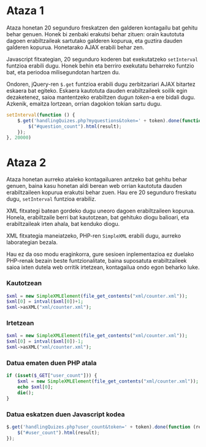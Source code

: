 # Ataza 1

Ataza honetan 20 segunduro freskatzen den galderen kontagailu
bat gehitu behar genuen. Honek bi zenbaki erakutsi behar zituen:
orain kautotuta dagoen erabiltzaileak sartutako galderen kopurua,
eta guztira dauden galderen kopurua. Honetarako AJAX erabili behar zen.

Javascript fitxategian, 20 segunduro koderen bat exekutatzeko
`setInterval` funtzioa erabili dugu. Honek behin eta berriro exekutatu
beharreko funtzio bat, eta periodoa milisegundotan hartzen du.

Ondoren, jQuery-ren `$.get` funtzioa erabili dugu zerbitzariari
AJAX bitartez eskaera bat egiteko. Eskaera kautotuta dauden
erabiltzaileek soilik egin dezaketenez, saioa mantentzeko erabiltzen
dugun _token_-a ere bidali dugu. Azkenik, emaitza lortzean, orrian
dagokion tokian sartu dugu.


```javascript
setInterval(function () {
    $.get('handlingQuizes.php?myquestions&token=' + token).done(function (result) {
        $("#question_count").html(result);
    });
}, 20000)
```

# Ataza 2

Ataza honetan aurreko ataleko kontagailuaren antzeko bat gehitu behar
genuen, baina kasu honetan aldi berean web orrian kautotuta dauden
erabiltzaileen kopurua erakutsi behar zuen. Hau ere 20 segunduro
freskatu dugu, `setInterval` funtzioa erabiliz.

XML fitxategi batean gordeko dugu uneoro dagoen erabiltzaileen kopurua.
Honela, erabiltzaile berri bat kautotzean, bat gehituko diogu balioari,
eta erabiltzaileak irten ahala, bat kenduko diogu.

XML fitxategia maneiatzeko, PHP-ren `SimpleXML` erabili dugu, aurreko
laborategian bezala.

Hau ez da oso modu eraginkorra, gure sesioen inplementazioa ez duelako
PHP-renak bezain beste funtzionalitate, baina suposatuta erabiltzaileek
saioa ixten dutela web orritik irtetzean, kontagailua ondo egon beharko luke.

### Kautotzean
```php
$xml = new SimpleXMLElement(file_get_contents("xml/counter.xml"));
$xml[0] = intval($xml[0])+1;
$xml->asXML("xml/counter.xml");
```

### Irtetzean
```php
$xml = new SimpleXMLElement(file_get_contents("xml/counter.xml"));
$xml[0] = intval($xml[0])-1;
$xml->asXML("xml/counter.xml");
```

### Datua ematen duen PHP atala
```php
if (isset($_GET["user_count"])) {
    $xml = new SimpleXMLElement(file_get_contents("xml/counter.xml"));
    echo $xml[0];
    die();
}
```

### Datua eskatzen duen Javascript kodea
```javascript
$.get('handlingQuizes.php?user_count&token=' + token).done(function (result) {
    $("#user_count").html(result);
});
```